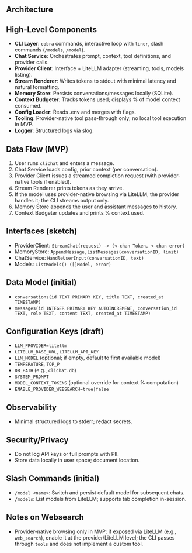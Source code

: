 ## Architecture

## High-Level Components
- **CLI Layer**: `cobra` commands, interactive loop with `liner`, slash commands (`/models`, `/model`).
- **Chat Service**: Orchestrates prompt, context, tool definitions, and provider calls.
- **Provider Client**: Interface + LiteLLM adapter (streaming, tools, models listing).
- **Stream Renderer**: Writes tokens to stdout with minimal latency and natural formatting.
- **Memory Store**: Persists conversations/messages locally (SQLite).
- **Context Budgeter**: Tracks tokens used; displays % of model context consumed.
- **Config Loader**: Reads .env and merges with flags.
- **Tooling**: Provider-native tool pass-through only; no local tool execution in MVP.
- **Logger**: Structured logs via slog.

## Data Flow (MVP)
1. User runs `clichat` and enters a message.
2. Chat Service loads config, prior context (per conversation).
3. Provider Client issues a streamed completion request (with provider-native tools if enabled).
4. Stream Renderer prints tokens as they arrive.
5. If the model uses provider-native browsing via LiteLLM, the provider handles it; the CLI streams output only.
6. Memory Store appends the user and assistant messages to history.
7. Context Budgeter updates and prints % context used.

## Interfaces (sketch)
- ProviderClient: `StreamChat(request) -> (<-chan Token, <-chan error)`
- MemoryStore: `AppendMessage`, `ListMessages(conversationID, limit)`
- ChatService: `HandleUserInput(conversationID, text)`
- Models: `ListModels() ([]Model, error)`

## Data Model (initial)
- `conversations(id TEXT PRIMARY KEY, title TEXT, created_at TIMESTAMP)`
- `messages(id INTEGER PRIMARY KEY AUTOINCREMENT, conversation_id TEXT, role TEXT, content TEXT, created_at TIMESTAMP)`
 
## Configuration Keys (draft)
- `LLM_PROVIDER=litellm`
- `LITELLM_BASE_URL`, `LITELLM_API_KEY`
- `LLM_MODEL` (optional; if empty, default to first available model)
- `TEMPERATURE`, `TOP_P`
- `DB_PATH` (e.g., `clichat.db`)
- `SYSTEM_PROMPT`
- `MODEL_CONTEXT_TOKENS` (optional override for context % computation)
- `ENABLE_PROVIDER_WEBSEARCH=true|false`

## Observability
- Minimal structured logs to stderr; redact secrets.

## Security/Privacy
- Do not log API keys or full prompts with PII.
- Store data locally in user space; document location.

## Slash Commands (initial)
- `/model <name>`: Switch and persist default model for subsequent chats.
- `/models`: List models from LiteLLM; supports tab completion in-session.

## Notes on Websearch
- Provider-native browsing only in MVP: if exposed via LiteLLM (e.g., `web_search`), enable it at the provider/LiteLLM level; the CLI passes through `tools` and does not implement a custom tool.


